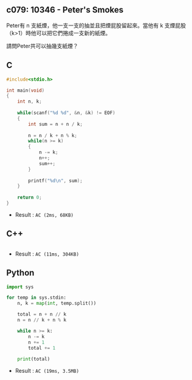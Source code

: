 ## c079: 10346 - Peter's Smokes
Peter有 n 支紙煙，他一支一支的抽並且把煙屁股留起來。當他有 k 支煙屁股（k>1）時他可以把它們捲成一支新的紙煙。

請問Peter共可以抽幾支紙煙？

## C
```C
#include<stdio.h>

int main(void)
{
	int n, k;
	
	while(scanf("%d %d", &n, &k) != EOF)
	{
		int sum = n + n / k;
		
		n = n / k + n % k;
		while(n >= k)
		{
			n -= k;
			n++;
			sum++;
		}
		
		printf("%d\n", sum);
	}
	
	return 0;
}
```
 * Result : `AC (2ms, 68KB)`

## C++
```C++

```
 * Result : `AC (11ms, 304KB)`

## Python
```python
import sys

for temp in sys.stdin:
    n, k = map(int, temp.split())

    total = n + n // k
    n = n // k + n % k

    while n >= k:
        n -= k
        n += 1
        total += 1
    
    print(total)
```
 * Result : `AC (19ms, 3.5MB)`
